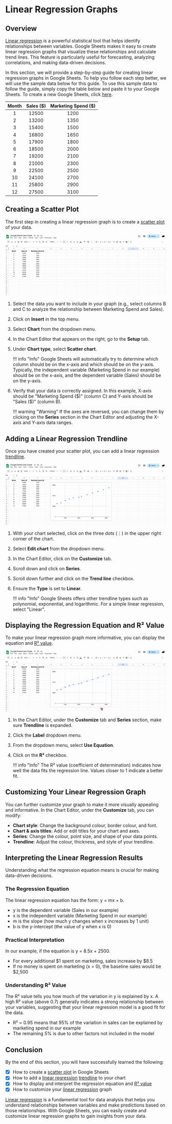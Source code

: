 # Linear Regression Graphs
## Overview
[Linear regression](./Glossary.md) is a powerful statistical tool that helps identify relationships between variables. Google Sheets makes it easy to create linear regression graphs that visualize these relationships and calculate trend lines. This feature is particularly useful for forecasting, analyzing correlations, and making data-driven decisions.

In this section, we will provide a step-by-step guide for creating linear regression graphs in Google Sheets. To help you follow each step better, we will use the sample data below for this guide. To use this sample data to follow the guide, simply copy the table below and paste it to your Google Sheets. To create a new Google Sheets, click [here](https://docs.google.com/spreadsheets/create).

| Month | Sales ($) | Marketing Spend ($) |
|:-----:|:---------:|:-------------------:|
|   1   |   12500   |         1200        |
|   2   |   13200   |         1350        |
|   3   |   15400   |         1500        |
|   4   |   16800   |         1650        |
|   5   |   17900   |         1800        |
|   6   |   18500   |         2000        |
|   7   |   19200   |         2100        |
|   8   |   21000   |         2300        |
|   9   |   22500   |         2500        |
|   10  |   24100   |         2700        |
|   11  |   25800   |         2900        |
|   12  |   27500   |         3100        |

## Creating a Scatter Plot
The first step in creating a linear regression graph is to create a [scatter plot](./Glossary.md) of your data.

![Creating a Scatter Plot](./images_and_gifs/ScatterPlot.gif)

1. Select the data you want to include in your graph (e.g., select columns B and C to analyze the relationship between Marketing Spend and Sales).
2. Click on **Insert** in the top menu.
3. Select **Chart** from the dropdown menu.
4. In the Chart Editor that appears on the right, go to the **Setup** tab.
5. Under **Chart type**, select **Scatter chart**.

    !!! info "Info"
        Google Sheets will automatically try to determine which column should be on the x-axis and which should be on the y-axis. Typically, the independent variable (Marketing Spend in our example) should be on the x-axis, and the dependent variable (Sales) should be on the y-axis.

6. Verify that your data is correctly assigned. In this example, X-axis should be "Marketing Spend ($)" (column C) and Y-axis should be "Sales ($)" (column B).

    !!! warning "Warning"
        If the axes are reversed, you can change them by clicking on the **Series** section in the Chart Editor and adjusting the X-axis and Y-axis data ranges.

## Adding a Linear Regression Trendline
Once you have created your scatter plot, you can add a linear regression [trendline](./Glossary.md).

![Adding a Trendline](./images_and_gifs/AddTrendline.gif)

1. With your chart selected, click on the three dots (⋮) in the upper right corner of the chart.
2. Select **Edit chart** from the dropdown menu.
3. In the Chart Editor, click on the **Customize** tab.
4. Scroll down and click on **Series**.
5. Scroll down further and click on the **Trend line** checkbox.
6. Ensure the **Type** is set to **Linear**.

    !!! info "Info"
        Google Sheets offers other trendline types such as polynomial, exponential, and logarithmic. For a simple linear regression, select "Linear".

## Displaying the Regression Equation and R² Value
To make your linear regression graph more informative, you can display the equation and [R² value](./Glossary.md).

![Displaying Equation and R²](./images_and_gifs/EquationR2.gif)

1. In the Chart Editor, under the **Customize** tab and **Series** section, make sure **Trendline** is expanded.
2. Click the **Label** dropdown menu.
3. From the dropdown menu, select **Use Equation**.
4. Click on the **R²** checkbox.

    !!! info "Info"
        The R² value (coefficient of determination) indicates how well the data fits the regression line. Values closer to 1 indicate a better fit.

## Customizing Your Linear Regression Graph
You can further customize your graph to make it more visually appealing and informative. In the Chart Editor, under the **Customize** tab, you can modify:

* **Chart style**: Change the background colour, border colour, and font.
* **Chart & axis titles**: Add or edit titles for your chart and axes.
* **Series**: Change the colour, point size, and shape of your data points.
* **Trendline**: Adjust the colour, thickness, and style of your trendline.

## Interpreting the Linear Regression Results
Understanding what the regression equation means is crucial for making data-driven decisions.

### The Regression Equation
The linear regression equation has the form: y = mx + b.

* y is the dependent variable (Sales in our example)
* x is the independent variable (Marketing Spend in our example)
* m is the slope (how much y changes when x increases by 1 unit)
* b is the y-intercept (the value of y when x is 0)

### Practical Interpretation
In our example, if the equation is y = 8.5x + 2500.

* For every additional $1 spent on marketing, sales increase by $8.5
* If no money is spent on marketing (x = 0), the baseline sales would be $2,500

### Understanding R² Value
The R² value tells you how much of the variation in y is explained by x. A high R² value (above 0.7) generally indicates a strong relationship between your variables, suggesting that your linear regression model is a good fit for the data.

* R² = 0.95 means that 95% of the variation in sales can be explained by marketing spend in our example
* The remaining 5% is due to other factors not included in the model

## Conclusion
By the end of this section, you will have successfully learned the following:  

- [x] How to create a [scatter plot](./Glossary.md) in Google Sheets
- [x] How to add a [linear regression](./Glossary.md) [trendline](./Glossary.md) to your chart
- [x] How to display and interpret the regression equation and [R² value](./Glossary.md)
- [x] How to customize your [linear regression](./Glossary.md) graph

[Linear regression](./Glossary.md) is a fundamental tool for data analysis that helps you understand relationships between variables and make predictions based on those relationships. With Google Sheets, you can easily create and customize linear regression graphs to gain insights from your data. 